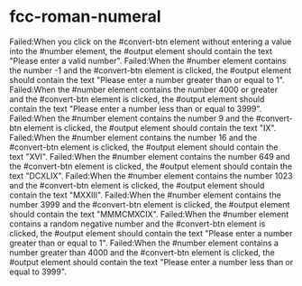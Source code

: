 # fcc-roman-numeral

Failed:When you click on the #convert-btn element without entering a value into the #number element, the #output element should contain the text "Please enter a valid number".
Failed:When the #number element contains the number -1 and the #convert-btn element is clicked, the #output element should contain the text "Please enter a number greater than or equal to 1".
Failed:When the #number element contains the number 4000 or greater and the #convert-btn element is clicked, the #output element should contain the text "Please enter a number less than or equal to 3999".
Failed:When the #number element contains the number 9 and the #convert-btn element is clicked, the #output element should contain the text "IX".
Failed:When the #number element contains the number 16 and the #convert-btn element is clicked, the #output element should contain the text "XVI".
Failed:When the #number element contains the number 649 and the #convert-btn element is clicked, the #output element should contain the text "DCXLIX".
Failed:When the #number element contains the number 1023 and the #convert-btn element is clicked, the #output element should contain the text "MXXIII".
Failed:When the #number element contains the number 3999 and the #convert-btn element is clicked, the #output element should contain the text "MMMCMXCIX".
Failed:When the #number element contains a random negative number and the #convert-btn element is clicked, the #output element should contain the text "Please enter a number greater than or equal to 1".
Failed:When the #number element contains a number greater than 4000 and the #convert-btn element is clicked, the #output element should contain the text "Please enter a number less than or equal to 3999".
